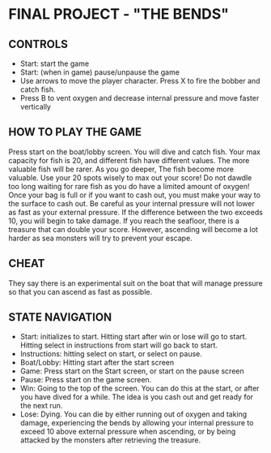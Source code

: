 # FINAL PROJECT - "THE BENDS"
## CONTROLS
- Start: start the game
- Start: (when in game) pause/unpause the game
- Use arrows to move the player character. Press X to fire the bobber and catch fish.
- Press B to vent oxygen and decrease internal pressure and move faster vertically

## HOW TO PLAY THE GAME
Press start on the boat/lobby screen. You will dive and catch fish. Your max capacity for fish is 20, and different fish have different values. The more valuable fish will be rarer. As you go deeper, The fish become more valuable. Use your 20 spots wisely to max out your score! Do not dawdle too long waiting for rare fish as you do have a limited amount of oxygen! Once your bag is full or if you want to cash out, you must make your way to the surface to cash out. Be careful as your internal pressure will not lower as fast as your external pressure. If the difference between the two exceeds 10, you will begin to take damage. If you reach the seafloor, there is a treasure that can double your score. However, ascending will become a lot harder as sea monsters will try to prevent your escape.

## CHEAT
They say there is an experimental suit on the boat that will manage pressure so that you can ascend as fast as possible.

## STATE NAVIGATION
- Start: initializes to start. Hitting start after win or lose will go to start. Hitting select in instructions from start will go back to start.
- Instructions: hitting select on start, or select on pause.
- Boat/Lobby: Hitting start after the start screen
- Game: Press start on the Start screen, or start on the pause screen
- Pause: Press start on the game screen.
- Win: Going to the top of the screen. You can do this at the start, or after you have dived for a while. The idea is you cash out and get ready for the next run.
- Lose: Dying. You can die by either running out of oxygen and taking damage, experiencing the bends by allowing your internal pressure to exceed 10 above external pressure when ascending, or by being attacked by the monsters after retrieving the treasure.